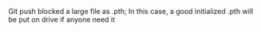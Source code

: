 Git push blocked a large file as .pth;
In this case, a good initialized .pth will be put on drive if anyone need it